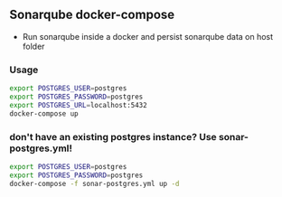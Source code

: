 ## Sonarqube docker-compose
  - Run sonarqube inside a docker and persist sonarqube data on host folder

### Usage
```bash
export POSTGRES_USER=postgres
export POSTGRES_PASSWORD=postgres
export POSTGRES_URL=localhost:5432
docker-compose up
```

### don't have an existing postgres instance? Use sonar-postgres.yml!
```bash
export POSTGRES_USER=postgres
export POSTGRES_PASSWORD=postgres
docker-compose -f sonar-postgres.yml up -d
```